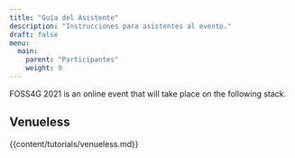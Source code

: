 ```yaml
---
title: "Guía del Asistente"
description: "Instrucciones para asistentes al evento."
draft: false
menu:
  main:
    parent: "Participantes"
    weight: 9
---
```


FOSS4G 2021 is an online event that will take place on the following stack.

## Venueless

{{content/tutorials/venueless.md}} 
